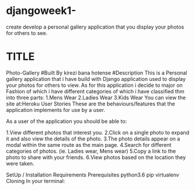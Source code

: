 # djangoweek1-
create develop a personal gallery application that you display your photos for others to see.
# TITLE
Photo-Gallery
#Built By
 kirezi bana hotense
#Description 
This is a Personal gallery application that i have  build with Django application used to  display your photos for others to view. As for this application i decide to major on Fashion of which i have different categories of which i have classified thm into three parts:
1.Mens Wear
2.Ladies Wear
3.Kids Wear 
You can view the site at:Heroku
User Stories These are the behaviours/features that the application implements for use by a user.

As a user of the application you should be able to:

1.View different photos that interest you.
2.Click on a single photo to expand it and also view the details of the photo.
3.The photo details  appear on a modal within the same route as the main page.
4.Search for different categories of photos. (ie. Ladies wear, Mens wear)
5.Copy a link to the photo to share with your  friends.
6.View photos based on the location they were taken.

SetUp / Installation Requirements Prerequisites python3.6 pip virtualenv Cloning In your terminal:

